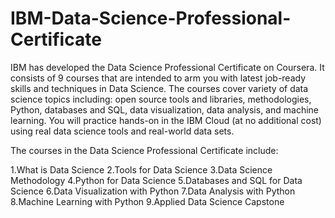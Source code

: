 # IBM-Data-Science-Professional-Certificate


IBM has developed the Data Science Professional Certificate on Coursera. It consists of 9 courses that are intended to arm you with latest job-ready skills and techniques in Data Science. The courses cover variety of data science topics including: open source tools and libraries, methodologies, Python, databases and SQL, data visualization, data analysis, and machine learning. You will practice hands-on in the IBM Cloud (at no additional cost) using real data science tools and real-world data sets.

The courses in the Data Science Professional Certificate include:

1.What is Data Science
2.Tools for Data Science
3.Data Science Methodology
4.Python for Data Science
5.Databases and SQL for Data Science
6.Data Visualization with Python
7.Data Analysis with Python
8.Machine Learning with Python
9.Applied Data Science Capstone
